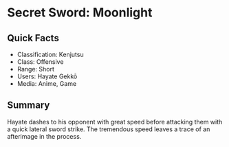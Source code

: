 # Secret Sword: Moonlight

## Quick Facts
- Classification: Kenjutsu
- Class: Offensive
- Range: Short
- Users: Hayate Gekkō
- Media: Anime, Game

## Summary
Hayate dashes to his opponent with great speed before attacking them with a quick lateral sword strike. The tremendous speed leaves a trace of an afterimage in the process.
